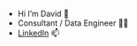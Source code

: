 - Hi I’m David 👋
- Consultant / Data Engineer :man_technologist:
- [LinkedIn](https://www.linkedin.com/in/davidmherbert/) 📫

<!--![Top Langs](https://github-readme-stats.vercel.app/api/top-langs/?username=David-dmh&theme=gotham)
-->

<!---
David-dmh/David-dmh is a ✨ special ✨ repository because its `README.md` (this file) appears on your GitHub profile.
You can click the Preview link to take a look at your changes.
--->

